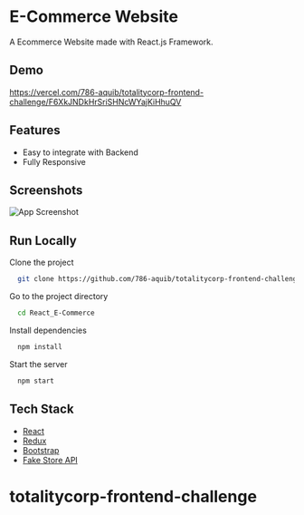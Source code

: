 # E-Commerce Website

A Ecommerce Website made with React.js Framework.


## Demo

https://vercel.com/786-aquib/totalitycorp-frontend-challenge/F6XkJNDkHrSriSHNcWYajKiHhuQV

## Features

- Easy to integrate with Backend
- Fully Responsive


## Screenshots

![App Screenshot](https://i.ibb.co/fQ293tm/image.png)



## Run Locally

Clone the project

```bash
  git clone https://github.com/786-aquib/totalitycorp-frontend-challenge
```

Go to the project directory

```bash
  cd React_E-Commerce
```

Install dependencies

```bash
  npm install
```

Start the server

```bash
  npm start
```



## Tech Stack

* [React](https://reactjs.org/)
* [Redux](https://redux.js.org/)
* [Bootstrap](https://getbootstrap.com/)
* [Fake Store API](https://fakestoreapi.com/)


# totalitycorp-frontend-challenge
